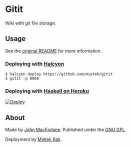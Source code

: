 Gitit
=====

Wiki with _git_ file storage.


Usage
-----

See the [original README](https://github.com/mietek/gitit/blob/master/README.original.md) for more information.


### Deploying with [Halcyon](https://halcyon.sh/)

```
$ halcyon deploy https://github.com/mietek/gitit
$ gitit -p 8080
```


### Deploying with [Haskell on Heroku](https://haskellonheroku.com/)

[![Deploy](https://www.herokucdn.com/deploy/button.svg)](https://heroku.com/deploy?template=https://github.com/mietek/gitit)


About
-----

Made by [John MacFarlane](https://github.com/jgm/gitit/).  Published under the [GNU GPL](https://github.com/mietek/gitit/blob/master/LICENSE).

Deployment by [Miëtek Bak](https://mietek.io/).
